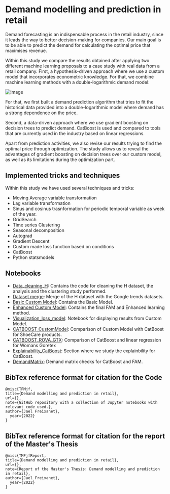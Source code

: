 # Demand modelling and prediction in retail

Demand forecasting is an indispensable process in the retail industry, since it leads the way to better decision-making for companies. Our main goal is to be able to predict the demand for calculating the optimal price that maximises revenue. 

Within this study we compare the results obtained after applying two different machine learning proposals to a case study with real data from a retail company.   First, a hypothesis-driven approach where we use a custom model that incorporates econometric knowledge. For that, we combine machine learning methods with a double-logarithmic demand model:



![image](https://user-images.githubusercontent.com/72398948/176197832-ca4cdb28-9b20-4da9-8ef5-f68f5a14f2d2.png)

For that, we first built a demand prediction algorithm that tries to fit the historical data provided into a double-logarithmic model where demand has a strong dependence on the price. 

Second, a data-driven approach where we use gradient boosting on decision trees to predict demand. CatBoost is used and compared to tools that are currently used in the industry based on linear regressions.

Apart from prediction activities, we also revise our results trying to find the optimal price through optimization. The study allows us to reveal the advantages of gradient boosting on decision trees over our custom model, as well as its limitations during the optimization part.


## Implemented tricks and techniques
Within this study we have used several techniques and tricks:
- Moving Average variable transformation
- Lag variable transformation
- Sinus and cosinus trasnformation for periodic temporal variable as week of the year.
- GridSearch
- Time series Clustering
- Seasonal decomposition
- Autograd
- Gradient Descent
- Custom made loss function based on conditions
- CatBoost
- Python statsmodels



## Notebooks
- [Data_cleaning_H](): Contains the code for cleaning the H dataset, the analysis and the clustering study performed.
- [Dataset merge](): Merge of the H dataset with the Google trends datasets.
- [Basic Custom Model](): Contains the Basic Model.
- [Enhanced Custom Model](): Contains the final FAM and Enhanced learning method.
- [Visualization_loss_model](): Notebook for displaying results from Custom Model.
- [CATBOOST_CustomModel](): Comparison of Custom Model with CatBoost for ShoeCare products.
- [CATBOOST_ROVA_GTX](): Comparison of CatBoost and linear regression for Womans Goretex
- [Explainability_CatBoost](): Section where we study the explainbility for CatBoost.
- [DemandMatrix](): Demand matrix checks for CatBoost and FAM.


## BibTex reference format for citation for the Code
```
@misc{TFMjf,
title={Demand modelling and prediction in retail},
url={},
note={GitHub repository with a collection of Jupyter notebooks with relevant code used.},
author={Jael Freixanet},
  year={2022}
}

```
## BibTex reference format for citation for the report of the Master's Thesis
```
@misc{TMFjfReport,
title={Demand modelling and prediction in retail},
url={},
note={Report of the Master's Thesis: Demand modelling and prediction in retail},
author={Jael Freixanet},
  year={2022}
}

```
